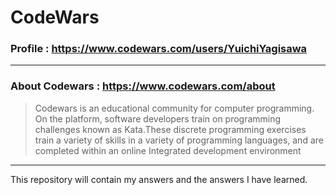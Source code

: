 # CodeWars

### Profile : https://www.codewars.com/users/YuichiYagisawa
---
### About Codewars : https://www.codewars.com/about
>Codewars is an educational community for computer programming. On the platform, software developers train on programming challenges known as Kata.These discrete programming exercises train a variety of skills in a variety of programming languages, and are completed within an online Integrated development environment
---
This repository will contain my answers and the answers I have learned.
